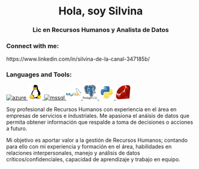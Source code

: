 
<h1 align="center">Hola, soy Silvina</h1>
<h3 align="center"> Lic en Recursos Humanos y Analista de Datos</h3>


<h3 align="left">Connect with me:</h3>
<p align="left">
</p>
https://www.linkedin.com/in/silvina-de-la-canal-347185b/



<h3 align="left">Languages and Tools:</h3>
<p align="left"> <a href="https://azure.microsoft.com/en-in/" target="_blank" rel="noreferrer"> <img src="https://www.vectorlogo.zone/logos/microsoft_azure/microsoft_azure-icon.svg" alt="azure" width="40" height="40"/> </a> <a href="https://www.linux.org/" target="_blank" rel="noreferrer"> <img src="https://raw.githubusercontent.com/devicons/devicon/master/icons/linux/linux-original.svg" alt="linux" width="40" height="40"/> </a> <a href="https://www.microsoft.com/en-us/sql-server" target="_blank" rel="noreferrer"> <img src="https://www.svgrepo.com/show/303229/microsoft-sql-server-logo.svg" alt="mssql" width="40" height="40"/> </a> <a href="https://www.mysql.com/" target="_blank" rel="noreferrer"> <img src="https://raw.githubusercontent.com/devicons/devicon/master/icons/mysql/mysql-original-wordmark.svg" alt="mysql" width="40" height="40"/> </a> <a href="https://www.postgresql.org" target="_blank" rel="noreferrer"> <img src="https://raw.githubusercontent.com/devicons/devicon/master/icons/postgresql/postgresql-original-wordmark.svg" alt="postgresql" width="40" height="40"/> </a> <a href="https://www.python.org" target="_blank" rel="noreferrer"> <img src="https://raw.githubusercontent.com/devicons/devicon/master/icons/python/python-original.svg" alt="python" width="40" height="40"/> </a> <a href="https://www.ruby-lang.org/en/" target="_blank" rel="noreferrer"> <img src="https://raw.githubusercontent.com/devicons/devicon/master/icons/ruby/ruby-original.svg" alt="ruby" width="40" height="40"/> </a> </p>




Soy profesional de Recursos Humanos con experiencia en el área en empresas de servicios e industriales. Me apasiona el anáisis de datos que permita obtener información que respalde a toma de decisiones o acciones a futuro.

Mi objetivo es aportar valor a la gestión de Recursos Humanos; contando para ello con mi experiencia y formación en el área, habilidades en relaciones interpersonales, manejo y análisis de datos críticos/confidenciales, capacidad de aprendizaje y trabajo en equipo.

